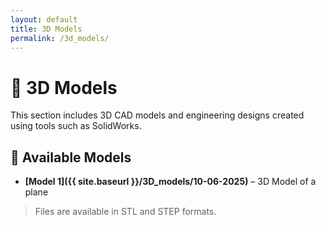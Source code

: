 ```yaml
---
layout: default
title: 3D Models
permalink: /3d_models/
---
```


# 🧱 3D Models

This section includes 3D CAD models and engineering designs created using tools such as SolidWorks.

## 📂 Available Models

- **[Model 1]({{ site.baseurl }}/3D_models/10-06-2025)** – 3D Model of a plane

> Files are available in STL and STEP formats.

